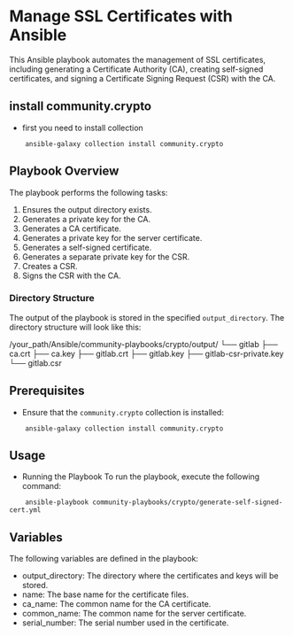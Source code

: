 # Manage SSL Certificates with Ansible

This Ansible playbook automates the management of SSL certificates, including generating a Certificate Authority (CA), creating self-signed certificates, and signing a Certificate Signing Request (CSR) with the CA.
## install community.crypto
- first you need to install collection
```
    ansible-galaxy collection install community.crypto
```

## Playbook Overview

The playbook performs the following tasks:

1. Ensures the output directory exists.
2. Generates a private key for the CA.
3. Generates a CA certificate.
4. Generates a private key for the server certificate.
5. Generates a self-signed certificate.
6. Generates a separate private key for the CSR.
7. Creates a CSR.
8. Signs the CSR with the CA.

### Directory Structure

The output of the playbook is stored in the specified `output_directory`. The directory structure will look like this:

/your_path/Ansible/community-playbooks/crypto/output/ └── gitlab ├── ca.crt ├── ca.key ├── gitlab.crt ├── gitlab.key ├── gitlab-csr-private.key └── gitlab.csr


## Prerequisites

- Ensure that the `community.crypto` collection is installed:

```
    ansible-galaxy collection install community.crypto
```

## Usage
- Running the Playbook
    To run the playbook, execute the following command:


```
    ansible-playbook community-playbooks/crypto/generate-self-signed-cert.yml
```

## Variables
The following variables are defined in the playbook:

- output_directory: The directory where the certificates and keys will be stored.
- name: The base name for the certificate files.
- ca_name: The common name for the CA certificate.
- common_name: The common name for the server certificate.
- serial_number: The serial number used in the certificate.